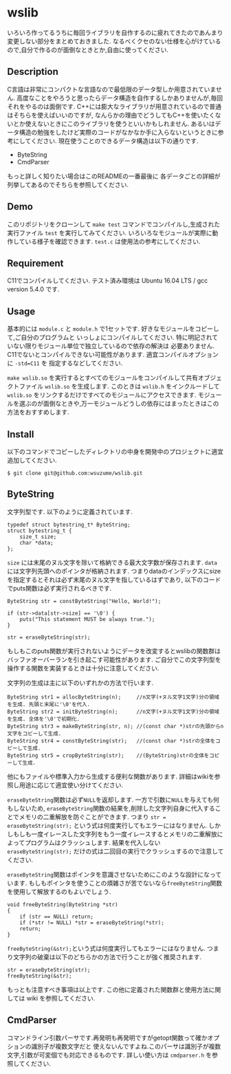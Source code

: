 wslib
===

いろいろ作ってるうちに毎回ライブラリを自作するのに疲れてきたのであんまり変更しない部分をまとめておきました.
なるべくクセのない仕様を心がけているので,自分で作るのが面倒なときとか,自由に使ってください.

## Description
C言語は非常にコンパクトな言語なので最低限のデータ型しか用意されていません.
高度なことをやろうと思ったらデータ構造を自作するしかありませんが,毎回それをやるのは面倒です.
C++には膨大なライブラリが用意されているので普通はそちらを使えばいいのですが,
なんらかの理由でどうしてもC++を使いたくないとか使えないときにこのライブラリを使うといいかもしれません.
あるいはデータ構造の勉強をしたけど実際のコードがなかなか手に入らないというときに参考にしてください.
現在使うことのできるデータ構造は以下の通りです.

* ByteString
* CmdParser
<!--
* List
* Object/Type
-->

もっと詳しく知りたい場合はこのREADMEの一番最後に
各データごとの詳細が列挙してあるのでそちらを参照してください.

## Demo
このリポジトリをクローンして `make test` コマンドでコンパイルし,生成された実行ファイル `test` を実行してみてください.
いろいろなモジュールが実際に動作している様子を確認できます. `test.c` は使用法の参考にしてください.

## Requirement
C11でコンパイルしてください. テスト済み環境は Ubuntu 16.04 LTS / gcc version 5.4.0 です. 

## Usage
基本的には `module.c` と `module.h` で1セットです. 好きなモジュールをコピーして,ご自分のプログラムと
いっしょにコンパイルしてください. 特に明記されていない限りモジュール単位で独立しているので依存の解決は
必要ありません. C11でないとコンパイルできない可能性があります. 適宜コンパイルオプションに `-std=C11` を
指定するなどしてください.

`make wslib.so` を実行するとすべてのモジュールをコンパイルして共有オブジェクトファイル `wslib.so` を生成します.
このときは `wslib.h` をインクルードして `wslib.so` をリンクするだけですべてのモジュールにアクセスできます.
モジュールを選ぶのが面倒なときや,万一モジュールどうしの依存にはまったときはこの方法をおすすめします.

## Install
以下のコマンドでコピーしたディレクトリの中身を開発中のプロジェクトに適宜追加してください.

```
$ git clone git@github.com:wsuzume/wslib.git
```

## ByteString
文字列型です. 以下のように定義されています.

```
typedef struct bytestring_t* ByteString;
struct bytestring_t {
    size_t size;
    char *data;
};
```

`size` には末尾のヌル文字を除いて格納できる最大文字数が保存されます.
`data` には文字列先頭へのポインタが格納されます.
つまりdataのインデックスにsizeを指定するとそれは必ず末尾のヌル文字を指しているはずであり,
以下のコードでputs関数は必ず実行されるべきです.

```
ByteString str = constByteString("Hello, World!");

if (str->data[str->size] == '\0') {
    puts("This statement MUST be always true.");    
}

str = eraseByteString(str);
```

もしもこのputs関数が実行されないようにデータを改変するとwslibの関数群はバッファオーバーランを引き起こす可能性があります.
ご自分でこの文字列型を操作する関数を実装するときは十分に注意してください.

文字列の生成は主に以下のいずれかの方法で行います.

```
ByteString str1 = allocByteString(n);     //n文字(+ヌル文字1文字)分の領域を生成. 先頭と末尾に'\0'を代入.
ByteString str2 = initByteString(n);      //n文字(+ヌル文字1文字)分の領域を生成. 全体を'\0'で初期化.
ByteString str3 = makeByteString(str, n); //(const char *)strの先頭からn文字をコピーして生成.
ByteString str4 = constByteString(str);   //(const char *)strの全体をコピーして生成.
ByteString str5 = cropByteString(str);    //(ByteString)strの全体をコピーして生成.
```

他にもファイルや標準入力から生成する便利な関数があります.
詳細はwikiを参照し用途に応じて適宜使い分けてください.

`eraseByteString`関数は必ず`NULL`を返却します. 一方で引数に`NULL`を与えても何もしないため,
`eraseByteString`関数の結果を,削除した文字列自身に代入することでメモリの二重解放を防ぐことができます.
つまり `str = eraseByteString(str);` という式は何度実行してもエラーにはなりません.
しかしもしも一度イレースした文字列をもう一度イレースするとメモリの二重解放によってプログラムはクラッシュします.
結果を代入しない `eraseByteString(str);` だけの式は二回目の実行でクラッシュするので注意してください.

`eraseByteString`関数はポインタを意識させないためにこのような設計になっています.
もしもポインタを使うことの煩雑さが苦でないなら`freeByteString`関数を使用して解放するのもよいでしょう.

```
void freeByteString(ByteString *str)
{
    if (str == NULL) return;
    if (*str != NULL) *str = eraseByteString(*str);
    return; 
}
```

`freeByteString(&str);`という式は何度実行してもエラーにはなりません.
つまり文字列の破棄は以下のどちらかの方法で行うことが強く推奨されます.

```
str = eraseByteString(str);
freeByteString(&str);
```

もっとも注意すべき事項は以上です. この他に定義された関数群と使用方法に関しては wiki を参照してください.

## CmdParser
コマンドライン引数パーサです.再発明も再発明ですがgetopt関数って確かオプションの識別子が複数文字だと
使えないんですよね.このパーサは識別子が複数文字,引数が可変個でも対応できるものです.
詳しい使い方は `cmdparser.h` を参照してください.

<!--
## Pair
uintptr\_t型の二つ組のタプルです. `list.c` と `list.h` で定義されているので注意してください.

```
typedef uintptr_t* Pair;
typedef uintptr_t pair_t[2];
```

## List
リストです. 内部的にはPair型を用いて実装されています.

## Object/Type
オブジェクトの型を実行時にも保存するObject型が使用可能になります.
オブジェクトの型はType型で一意に識別され,各種関数を統一的に扱うことができるようになります.
wslibで定義されているデータ型についても拡張されているので,Object型を使いたいときは
`make wslib.so` で全体をコンパイルし,共有オブジェクトをリンクしてください.
Object型に保証されている関数は以下の通りです.

* nameof\_type
* sizeof\_type
* alignof\_type
* typeof
* dataof
* create
* delete
* copy
* crop
* erase
* deepcrop
* deeperase
-->
